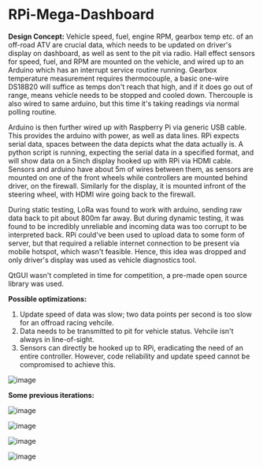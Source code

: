 # RPi-Mega-Dashboard

**Design Concept:** Vehicle speed, fuel, engine RPM, gearbox temp etc. of an off-road ATV are crucial data, which needs to be updated on driver's display on dashboard, as well as sent to the pit via radio.
Hall effect sensors for speed, fuel, and RPM are mounted on the vehicle, and wired up to an Arduino which has an interrupt service routine running.
Gearbox temperature measurement requires thermocouple, a basic one-wire DS18B20 will suffice as temps don't reach that high, and if it does go out of range, means vehicle needs to be stopped and cooled down.
Thercouple is also wired to same arduino, but this time it's taking readings via normal polling routine.

Arduino is then further wired up with Raspberry Pi via generic USB cable. This provides the arduino with power, as well as data lines. RPi expects serial data, spaces between the data depicts what the data actually is.
A python script is running, expecting the serial data in a specified format, and will show data on a 5inch display hooked up with RPi via HDMI cable.
Sensors and arduino have about 5m of wires between them, as sensors are mounted on one of the front wheels while controllers are mounted behind driver, on the firewall.
Similarly for the display, it is mounted infront of the steering wheel, with HDMI wire going back to the firewall.


During static testing, LoRa was found to work with arduino, sending raw data back to pit about 800m far away. But during dynamic testing, it was found to be incredibly unreliable and incoming data was too corrupt to be
interpreted back. RPi could've been used to upload data to some form of server, but that required a reliable internet connection to be present via mobile hotspot, which wasn't feasible. Hence, this idea was dropped
and only driver's display was used as vehicle diagnostics tool.

QtGUI wasn't completed in time for competition, a pre-made open source library was used.

**Possible optimizations:** 
1. Update speed of data was slow; two data points per second is too slow for an offroad racing vehcile.
2. Data needs to be transmitted to pit for vehicle status. Vehcile isn't always in line-of-sight.
3. Sensors can directly be hooked up to RPi, eradicating the need of an entire controller. However, code reliability and update speed cannot be compromised to achieve this.

![image](https://github.com/vikasdotvivek/RPi-Mega-Dashboard/assets/43683145/8076757d-fee7-40fd-8dfc-828c62d1ec02)


**Some previous iterations:**


![image](https://github.com/vikasdotvivek/RPi-Mega-Dashboard/assets/43683145/24a351be-611d-4e54-887e-7f0d196ce43b)

![image](https://github.com/vikasdotvivek/RPi-Mega-Dashboard/assets/43683145/4cc89bfa-cefb-451e-9d49-7d02b04abe14)

![image](https://github.com/vikasdotvivek/RPi-Mega-Dashboard/assets/43683145/b9efe121-9a00-445e-8cfa-644a844b38c8)

![image](https://github.com/vikasdotvivek/RPi-Mega-Dashboard/assets/43683145/f91ce5b9-c9ca-4e48-aee2-dfff3f4bcb26)












